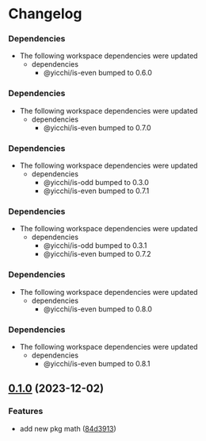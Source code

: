 # Changelog

### Dependencies

* The following workspace dependencies were updated
  * dependencies
    * @yicchi/is-even bumped to 0.6.0

### Dependencies

* The following workspace dependencies were updated
  * dependencies
    * @yicchi/is-even bumped to 0.7.0

### Dependencies

* The following workspace dependencies were updated
  * dependencies
    * @yicchi/is-odd bumped to 0.3.0
    * @yicchi/is-even bumped to 0.7.1

### Dependencies

* The following workspace dependencies were updated
  * dependencies
    * @yicchi/is-odd bumped to 0.3.1
    * @yicchi/is-even bumped to 0.7.2

### Dependencies

* The following workspace dependencies were updated
  * dependencies
    * @yicchi/is-even bumped to 0.8.0

### Dependencies

* The following workspace dependencies were updated
  * dependencies
    * @yicchi/is-even bumped to 0.8.1

## [0.1.0](https://github.com/YiCChi/front-monorepo/compare/math-v0.0.1...math-v0.1.0) (2023-12-02)


### Features

* add new pkg math ([84d3913](https://github.com/YiCChi/front-monorepo/commit/84d39138c29115b1494882e8c95bd39528a517a4))
